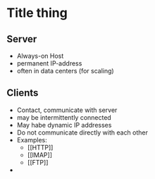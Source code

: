 # Title thing
## Server
- Always-on Host
- permanent IP-address
- often in data centers (for scaling)

## Clients
- Contact, communicate with server
- may be intermittently connected
- May habe dynamic IP addresses
- Do not communicate directly with each other
- Examples:
	- [[HTTP]]
	- [[IMAP]]
	- [[FTP]]
- 